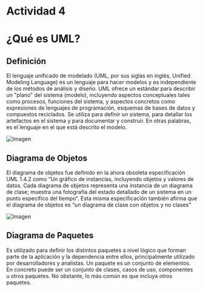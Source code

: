 # Actividad 4 

# ¿Qué es UML?

## Definición

El lenguaje unificado de modelado (UML, por sus siglas en inglés, Unified Modeling Language) es un lenguaje para hacer modelos y es independiente de los métodos de análisis y diseño. UML ofrece un estándar para describir un "plano" del sistema (modelo), incluyendo aspectos conceptuales tales como procesos, funciones del sistema, y aspectos concretos como expresiones de lenguajes de programación, esquemas de bases de datos y compuestos reciclados. Se utiliza para definir un sistema, para detallar los artefactos en el sistema y para documentar y construir. En otras palabras, es el lenguaje en el que está descrito el modelo.

![Imagen](/archivos/individual/actividad4/image1.jpeg)

## Diagrama de Objetos

El diagrama de objetos fue definido en la ahora obsoleta especificación UML 1.4.2 como “Un gráfico de instancias, incluyendo objetos y valores de datos. Cada diagrama de objetos representa una instancia de un diagrama de clase; muestra una fotografía del estado detallado de un sistema en un punto específico del tiempo“. Esta misma especificación también afirma que el diagrama de objetos es “un diagrama de clase con objetos y no clases”

![Imagen](/archivos/individual/actividad4/image2.jpeg)

## Diagrama de Paquetes

Es utilizado para definir los distintos paquetes a nivel lógico que forman parte de la aplicación y la dependencia entre ellos, principalmente utilizado por desarrolladores y analistas. Un paquete es un conjunto de elementos. En concreto puede ser un conjunto de clases, casos de uso, componentes u otros paquetes. No obstante, lo más común es que incluya otros paquetes.

